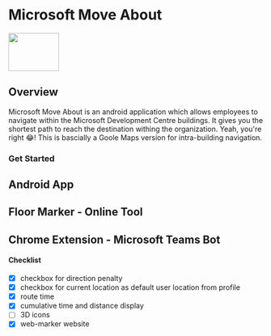 # Microsoft Move About 

<img height="75" width="100" src="https://cdn.vox-cdn.com/thumbor/NeSo4JAqv-fFJCIhb5K5eBqvXG4=/7x0:633x417/1200x800/filters:focal(7x0:633x417)/cdn.vox-cdn.com/assets/1311169/mslogo.jpg">

## Overview
Microsoft Move About is an android application which allows employees to navigate within the Microsoft Development Centre buildings. It gives you the shortest path to reach the destination withing the organization. Yeah, you're right :joy:! This is bascially a Goole Maps version for intra-building navigation. 

### Get Started

## Android App

## Floor Marker - Online Tool

## Chrome Extension - Microsoft Teams Bot

#### Checklist
- [x] checkbox for direction penalty
- [x] checkbox for current location as default user location from profile
- [x] route time
- [x] cumulative time and distance display 
- [ ] 3D icons
- [x] web-marker website

